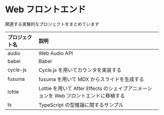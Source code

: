 # Web フロントエンド

関連する実験的なプロジェクトをまとめています

| プロジェクト名 | 説明 |
| :--- | :--- |
| audio | Web Audio API |
| babel | Babel |
| cycle-js | Cycle.js を用いてカウンタを実装する |
| fusuma | fusuma を用いて MDX からスライドを生成する |
| lottie | Lottie を用いて After Effects のシェイプアニメーションを Web フロントエンドに移植する |
| ts |  TypeScript の型推論に関するサンプル |
